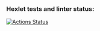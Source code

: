 ### Hexlet tests and linter status:
[![Actions Status](https://github.com/NickJFry/python-project-49/workflows/hexlet-check/badge.svg)](https://github.com/NickJFry/python-project-49/actions)